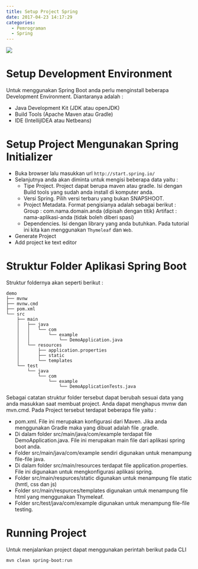 ```yaml
---
title: Setup Project Spring
date: 2017-04-23 14:17:29
categories:
  - Pemrograman
  - Spring
---
```

![](/images/springboot.png)
# Setup Development Environment
Untuk menggunakan Spring Boot anda perlu menginstall beberapa Development Environment. Diantaranya adalah :
- Java Development Kit (JDK atau openJDK)
- Build Tools (Apache Maven atau Gradle)
- IDE (IntellijIDEA atau Netbeans)

# Setup Project Mengunakan Spring Initializer
- Buka browser lalu masukkan url `http://start.spring.io/`
- Selanjutnya anda akan diminta untuk mengisi beberapa data yaitu :
  - Tipe Project. Project dapat berupa maven atau gradle. Isi dengan Build tools yang sudah anda install di komputer anda.
  - Versi Spring. Pilih versi terbaru yang bukan SNAPSHOOT.
  - Project Metadata. Format pengisianya adalah sebagai berikut :
    Group : com.nama.domain.anda (dipisah dengan titik)
    Artifact : nama-aplikasi-anda (tidak boleh diberi spasi)
  - Dependencies. Isi dengan library yang anda butuhkan. Pada tutorial ini kita kan menggunakan `Thymeleaf` dan `Web`.
- Generate Project
- Add project ke text editor

# Struktur Folder Aplikasi Spring Boot
Struktur foldernya akan seperti berikut :
```
demo
├── mvnw
├── mvnw.cmd
├── pom.xml
└── src
    ├── main
    │   ├── java
    │   │   └── com
    │   │       └── example
    │   │           └── DemoApplication.java
    │   └── resources
    │       ├── application.properties
    │       ├── static
    │       └── templates
    └── test
        └── java
            └── com
                └── example
                    └── DemoApplicationTests.java
```
Sebagai catatan struktur folder tersebut dapat berubah sesuai data yang anda masukkan saat membuat project.
Anda dapat menghapus mvnw dan mvn.cmd. Pada Project tersebut terdapat beberapa file yaitu :
- pom.xml. File ini merupakan konfigurasi dari Maven. Jika anda menggunakan Gradle maka yang dibuat adalah file .gradle.
- Di dalam folder src/main/java/com/example terdapat file DemoApplication.java. File ini merupakan main file dari aplikasi spring boot anda.
- Folder src/main/java/com/example sendiri digunakan untuk menampung file-file java.
- Di dalam folder src/main/resources terdapat file application.properties. File ini digunakan untuk mengkonfigurasi aplikasi spring.
- Folder src/main/respurces/static digunakan untuk menampung file static (hmtl, css dan js)
- Folder src/main/respurces/templates digunakan untuk menampung file html yang menggunakan Thymeleaf.
- Folder src/test/java/com/example digunakan untuk menampung file-file testing.

# Running Project
Untuk menjalankan project dapat menggunakan perintah berikut pada CLI
```
mvn clean spring-boot:run
```
